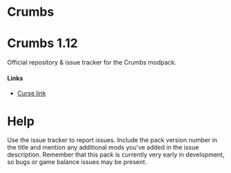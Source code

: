 # Crumbs

Crumbs 1.12
======
Official repository & issue tracker for the Crumbs modpack.
  
#### Links
* [Curse link](https://minecraft.curseforge.com/projects/crumbs)

Help
======
Use the issue tracker to report issues. Include the pack version number in the title and mention any additional mods you've added in the issue description. Remember that this pack is currently very early in development, so bugs or game balance issues may be present.